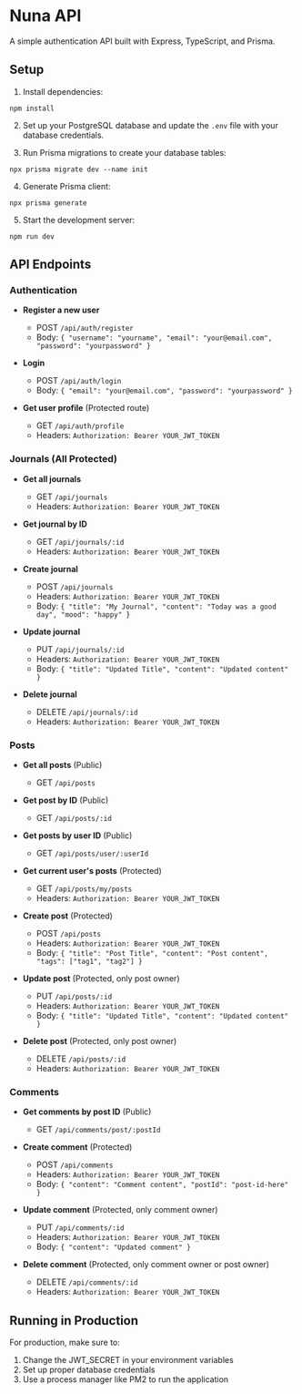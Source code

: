 # Nuna API

A simple authentication API built with Express, TypeScript, and Prisma.

## Setup

1. Install dependencies:

```
npm install
```

2. Set up your PostgreSQL database and update the `.env` file with your database credentials.

3. Run Prisma migrations to create your database tables:

```
npx prisma migrate dev --name init
```

4. Generate Prisma client:

```
npx prisma generate
```

5. Start the development server:

```
npm run dev
```

## API Endpoints

### Authentication

- **Register a new user**

  - POST `/api/auth/register`
  - Body: `{ "username": "yourname", "email": "your@email.com", "password": "yourpassword" }`

- **Login**

  - POST `/api/auth/login`
  - Body: `{ "email": "your@email.com", "password": "yourpassword" }`

- **Get user profile** (Protected route)
  - GET `/api/auth/profile`
  - Headers: `Authorization: Bearer YOUR_JWT_TOKEN`

### Journals (All Protected)

- **Get all journals**

  - GET `/api/journals`
  - Headers: `Authorization: Bearer YOUR_JWT_TOKEN`

- **Get journal by ID**

  - GET `/api/journals/:id`
  - Headers: `Authorization: Bearer YOUR_JWT_TOKEN`

- **Create journal**

  - POST `/api/journals`
  - Headers: `Authorization: Bearer YOUR_JWT_TOKEN`
  - Body: `{ "title": "My Journal", "content": "Today was a good day", "mood": "happy" }`

- **Update journal**

  - PUT `/api/journals/:id`
  - Headers: `Authorization: Bearer YOUR_JWT_TOKEN`
  - Body: `{ "title": "Updated Title", "content": "Updated content" }`

- **Delete journal**
  - DELETE `/api/journals/:id`
  - Headers: `Authorization: Bearer YOUR_JWT_TOKEN`

### Posts

- **Get all posts** (Public)

  - GET `/api/posts`

- **Get post by ID** (Public)

  - GET `/api/posts/:id`

- **Get posts by user ID** (Public)

  - GET `/api/posts/user/:userId`

- **Get current user's posts** (Protected)

  - GET `/api/posts/my/posts`
  - Headers: `Authorization: Bearer YOUR_JWT_TOKEN`

- **Create post** (Protected)

  - POST `/api/posts`
  - Headers: `Authorization: Bearer YOUR_JWT_TOKEN`
  - Body: `{ "title": "Post Title", "content": "Post content", "tags": ["tag1", "tag2"] }`

- **Update post** (Protected, only post owner)

  - PUT `/api/posts/:id`
  - Headers: `Authorization: Bearer YOUR_JWT_TOKEN`
  - Body: `{ "title": "Updated Title", "content": "Updated content" }`

- **Delete post** (Protected, only post owner)
  - DELETE `/api/posts/:id`
  - Headers: `Authorization: Bearer YOUR_JWT_TOKEN`

### Comments

- **Get comments by post ID** (Public)

  - GET `/api/comments/post/:postId`

- **Create comment** (Protected)

  - POST `/api/comments`
  - Headers: `Authorization: Bearer YOUR_JWT_TOKEN`
  - Body: `{ "content": "Comment content", "postId": "post-id-here" }`

- **Update comment** (Protected, only comment owner)

  - PUT `/api/comments/:id`
  - Headers: `Authorization: Bearer YOUR_JWT_TOKEN`
  - Body: `{ "content": "Updated comment" }`

- **Delete comment** (Protected, only comment owner or post owner)
  - DELETE `/api/comments/:id`
  - Headers: `Authorization: Bearer YOUR_JWT_TOKEN`

## Running in Production

For production, make sure to:

1. Change the JWT_SECRET in your environment variables
2. Set up proper database credentials
3. Use a process manager like PM2 to run the application

